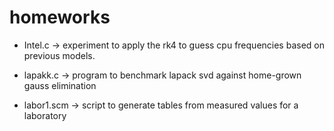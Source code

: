 # homeworks

+ Intel.c -> experiment to apply the rk4 to guess cpu frequencies based on previous models.

+ lapakk.c -> program to benchmark lapack svd against home-grown gauss elimination

+ labor1.scm -> script to generate tables from measured values for a laboratory
